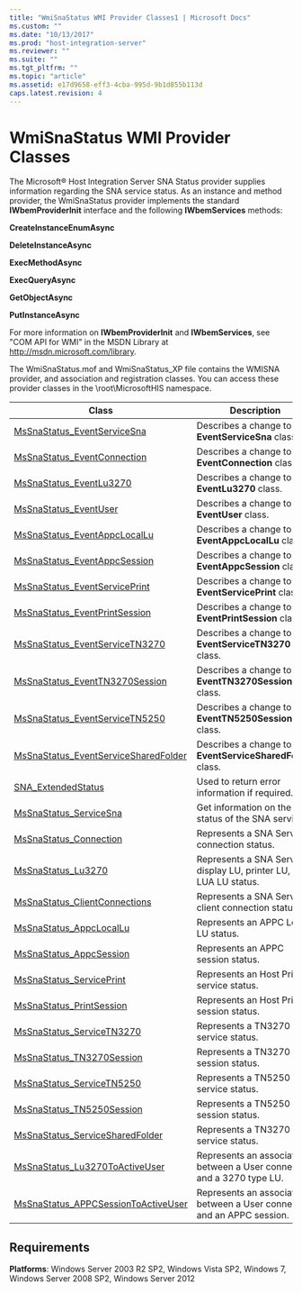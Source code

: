 ```yaml
---
title: "WmiSnaStatus WMI Provider Classes1 | Microsoft Docs"
ms.custom: ""
ms.date: "10/13/2017"
ms.prod: "host-integration-server"
ms.reviewer: ""
ms.suite: ""
ms.tgt_pltfrm: ""
ms.topic: "article"
ms.assetid: e17d9658-eff3-4cba-995d-9b1d855b113d
caps.latest.revision: 4
---
```

# WmiSnaStatus WMI Provider Classes
The Microsoft® Host Integration Server SNA Status provider supplies information regarding the SNA service status. As an instance and method provider, the WmiSnaStatus provider implements the standard **IWbemProviderInit** interface and the following **IWbemServices** methods:  
  
 **CreateInstanceEnumAsync**  
  
 **DeleteInstanceAsync**  
  
 **ExecMethodAsync**  
  
 **ExecQueryAsync**  
  
 **GetObjectAsync**  
  
 **PutInstanceAsync**  
  
 For more information on **IWbemProviderInit** and **IWbemServices**, see "COM API for WMI" in the MSDN Library at http://msdn.microsoft.com/library.  
  
 The WmiSnaStatus.mof and WmiSnaStatus_XP file contains the WMISNA provider, and association and registration classes. You can access these provider classes in the \root\MicrosoftHIS namespace.  
  
|Class|Description|  
|-----------|-----------------|  
|[MsSnaStatus_EventServiceSna](../core/mssnastatus-eventservicesna-class.md)|Describes a change to the **EventServiceSna** class.|  
|[MsSnaStatus_EventConnection](../core/mssnastatus-eventconnection-class.md)|Describes a change to the **EventConnection** class|  
|[MsSnaStatus_EventLu3270](../core/mssnastatus-eventlu3270-class.md)|Describes a change to the **EventLu3270** class.|  
|[MsSnaStatus_EventUser](../core/mssnastatus-eventuser-class.md)|Describes a change to the **EventUser** class.|  
|[MsSnaStatus_EventAppcLocalLu](../core/mssnastatus-eventappclocallu-class.md)|Describes a change to the **EventAppcLocalLu** class.|  
|[MsSnaStatus_EventAppcSession](../core/mssnastatus-eventappcsession-class.md)|Describes a change to the **EventAppcSession** class.|  
|[MsSnaStatus_EventServicePrint](../core/mssnastatus-eventserviceprint-class.md)|Describes a change to the **EventServicePrint** class.|  
|[MsSnaStatus_EventPrintSession](../core/mssnastatus-eventprintsession-class.md)|Describes a change to the **EventPrintSession** class.|  
|[MsSnaStatus_EventServiceTN3270](../core/mssnastatus-eventservicetn3270-class.md)|Describes a change to the **EventServiceTN3270** class.|  
|[MsSnaStatus_EventTN3270Session](../core/mssnastatus-eventtn3270session-class.md)|Describes a change to the **EventTN3270Session** class.|  
|[MsSnaStatus_EventServiceTN5250](../core/mssnastatus-eventservicetn5250-class.md)|Describes a change to the **EventTN5250Session** class.|  
|[MsSnaStatus_EventServiceSharedFolder](../core/mssnastatus-eventservicesharedfolder-class.md)|Describes a change to the **EventServiceSharedFolder** class.|  
|[SNA_ExtendedStatus](../core/sna-extendedstatus-class.md)|Used to return error information if required.|  
|[MsSnaStatus_ServiceSna](../core/mssnastatus-servicesna-class.md)|Get information on the status of the SNA service.|  
|[MsSnaStatus_Connection](../core/mssnastatus-connection-class.md)|Represents a SNA Service connection status.|  
|[MsSnaStatus_Lu3270](../core/mssnastatus-lu3270-class.md)|Represents a SNA Service display LU, printer LU, or LUA LU status.|  
|[MsSnaStatus_ClientConnections](../core/mssnastatus-clientconnections-class.md)|Represents a SNA Service client connection status.|  
|[MsSnaStatus_AppcLocalLu](../core/mssnastatus-appclocallu-class.md)|Represents an APPC Local LU status.|  
|[MsSnaStatus_AppcSession](../core/mssnastatus-appcsession-class.md)|Represents an APPC session status.|  
|[MsSnaStatus_ServicePrint](../core/mssnastatus-serviceprint-class.md)|Represents an Host Printer service status.|  
|[MsSnaStatus_PrintSession](../core/mssnastatus-printsession-class.md)|Represents an Host Printer session status.|  
|[MsSnaStatus_ServiceTN3270](../core/mssnastatus-servicetn3270-class.md)|Represents a TN3270 service status.|  
|[MsSnaStatus_TN3270Session](../core/mssnastatus-tn3270session-class.md)|Represents a TN3270 session status.|  
|[MsSnaStatus_ServiceTN5250](../core/mssnastatus-servicetn5250-class.md)|Represents a TN5250 service status.|  
|[MsSnaStatus_TN5250Session](../core/mssnastatus-tn5250session-class.md)|Represents a TN5250 session status.|  
|[MsSnaStatus_ServiceSharedFolder](../core/mssnastatus-servicesharedfolder-class.md)|Represents a TN3270 service status.|  
|[MsSnaStatus_Lu3270ToActiveUser](../core/mssnastatus-lu3270toactiveuser-class.md)|Represents an association between a User connection and a 3270 type LU.|  
|[MsSnaStatus_APPCSessionToActiveUser](../core/mssnastatus-appcsessiontoactiveuser-class.md)|Represents an association between a User connection and an APPC session.|  
  
## Requirements  
 **Platforms**: Windows Server 2003 R2 SP2, Windows Vista SP2, Windows 7, Windows Server 2008 SP2, Windows Server 2012